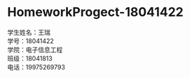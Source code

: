 # HomeworkProgect-18041422

<p style="font:bule 25pt 楷体;" >
学生姓名：王瑞<br/>
学号：18041422<br/>
学院：电子信息工程<br/>
班级：18041813<br/>
电话：19975269793<br/>
</p>
